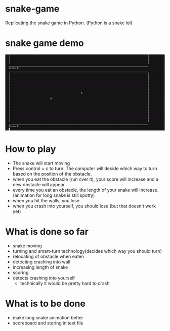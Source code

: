 # snake-game
Replicating the snake game in Python. (Python is a snake lol)
# snake game demo
![](snake_game_demo.gif)
# How to play
- The snake will start moving
- Press control + c to turn. The computer will decide which way to turn based on the position of the obstacle.
- when you eat the obstacle (run over it), your score will increase and a new obstacle will appear.
- every time you eat an obstacle, the length of your snake will increase. (animation for long snake is still spotty)
- when you hit the walls, you lose.
- when you crash into yourself, you should lose (but that doesn't work yet)
# What is done so far
- snake moving
- turning and smart-turn technology(decides which way you should turn)
- relocating of obstacle when eaten
- detecting crashing into wall
- increasing length of snake
- scoring
- detects crashing into yourself
  - technically it would be pretty hard to crash
# What is to be done
- make long snake animation better
- scoreboard and storing in text file
